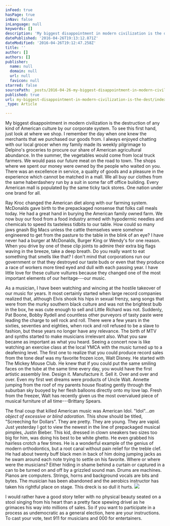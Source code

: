 ```yaml
---
inFeed: true
hasPage: true
inNav: false
inLanguage: null
keywords: []
description: 'My biggest disappointment in modern civilization is the destruction of any kind of American culture by our corporate system. To see this first hand, just look at where we shop. I remember the day when one knew the merchants that we purchased our goods from. I always enjoyed chatting with our local grocer when my family made its weekly pilgrimage to Delpino’s groceries to procure our share of American agricultural abundance. In the summer, the vegetables would come from local truck farmers. We would pass our future meat on the road to town. The shops where we spent our money were owned by the people who waited on you. There was an excellence in service, a quality of goods and a pleasure in the experience which cannot be matched in a mall. We all buy our clothes from the same haberdashery run by a suit in some far off office building. Every American mall is populated by the same ticky tack stores. One nation under one brand for all.'
datePublished: '2016-04-26T19:13:12.871Z'
dateModified: '2016-04-26T19:12:47.258Z'
title: ''
author: []
authors: []
publisher:
  name: null
  domain: null
  url: null
  favicon: null
starred: false
sourcePath: _posts/2016-04-26-my-biggest-disappointment-in-modern-civilization-is-the-dest.md
published: true
url: my-biggest-disappointment-in-modern-civilization-is-the-dest/index.html
_type: Article

---
```

My biggest disappointment in modern civilization is the destruction of any kind of American culture by our corporate system. To see this first hand, just look at where we shop. I remember the day when one knew the merchants that we purchased our goods from. I always enjoyed chatting with our local grocer when my family made its weekly pilgrimage to Delpino's groceries to procure our share of American agricultural abundance. In the summer, the vegetables would come from local truck farmers. We would pass our future meat on the road to town. The shops where we spent our money were owned by the people who waited on you. There was an excellence in service, a quality of goods and a pleasure in the experience which cannot be matched in a mall. We all buy our clothes from the same haberdashery run by a suit in some far off office building. Every American mall is populated by the same ticky tack stores. One nation under one brand for all.

Ray Kroc changed the American diet along with our farming system. McDonalds gave birth to the prepackaged nonsense that folks call meals today. He had a great hand in burying the American family owned farm. We now buy our food from a food industry armed with hypodermic needles and chemicals to speed its tasteless tidbits to our table. How could so many jaws gnash Big Macs unless the cattle themselves were somehow engineered to get from the pasture to the table in the blink of an eye? I have never had a burger at McDonalds, Burger King or Wendy's for one reason. When you drive by one of these clip joints to admire their extra big flags waving in the breeze, take a deep breath. Do you really want to eat something that smells like that? I don't mind that corporations run our government or that they destroyed our taste buds or even that they produce a race of workers more tired eyed and dull with each passing year. I have little love for these culture vultures because they changed one of the most important elements of our heritage---our music.

As a musician, I have been watching and wincing at the hostile takeover of our music for years. It most certainly started when large record companies realized that, although Elvis shook his hips in sexual frenzy, sang songs that were from the murky southern black culture and was not the brightest bulb in the box, he was cute enough to sell and Little Richard was not. Suddenly, Pat Boone, Bobby Rydell and countless other purveyors of tasty paste were leading the charge to sell rock and roll. There were a few years in the sixties, seventies and eighties, when rock and roll refused to be a slave to fashion, but these years no longer have any relevance. The birth of MTV and synths started to make musicians irrelevant also. What you saw became as important as what you heard. Seeing a concert now is like watching an exercise class at the local YMCA with the music turned up to a deafening level. The first one to realize that you could produce record sales from the tone deaf was my favorite frozen icon, Walt Disney. He started with The Mickey Mouse Club. He knew that if you could put the same smiling faces on the tube at the same time every day, you would have the first artistic assembly line. Design it. Manufacture it. Sell it. Over and over and over. Even my first wet dreams were products of Uncle Walt. Annette jumping from the roof of my parents house floating gently through the suburban sky buoyed by her flesh balloons directly onto my love lap. Fresh from the freezer, Walt has recently given us the most overvalued piece of musical furniture of all time---Brittany Spears.

The final coup that killed American music was American Idol. "Idol"..._an object of excessive or blind adoration_. This show should be titled, "Screeching for Dollars". They are pretty. They are young. They are vapid. Just yesterday I got to view the newest in the line of prepackaged musical pimples, Justin Bieber. This kid, dressed in clown sneakers two sizes too big for him, was doing his best to be white ghetto. He even grabbed his hairless crotch a few times. He is a wonderful example of the genius of modern orthodontics, but a root canal without pain relief for the treble clef. He had about twenty buff black men in back of him doing jumping jacks as he swam around each note trying to settle on his favorite. Where or where were the musicians? Either hiding in shame behind a curtain or captured in a can to be turned on and off by a grizzled sound man. Drums are machines. Pianos are computers. Strings, horns and background vocals are bits and bytes. The musician has been abandoned and the aerobics instructor has taken his rightful place on stage. This dreck is so dull it hurts.
![](https://the-grid-user-content.s3-us-west-2.amazonaws.com/76a83a23-b3b3-48d3-b530-c8bc747350d9.jpg)

I would rather have a good story teller with no physical beauty seated on a stool singing from his heart than a pretty face spewing drivel as he grimaces his way into millions of sales. So if you want to participate in a process as undemocratic as a general election, here are your instructions. To cast your vote, text 911 for musicians and 000 for entertainers.